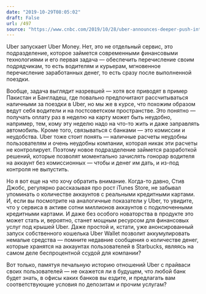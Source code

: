 ```yaml
---
date: "2019-10-29T08:05:02"
draft: False
url: /497
source: "https://www.cnbc.com/2019/10/28/uber-announces-deeper-push-into-financial-services-with-uber-money.html"
---
```


Uber запускает Uber Money. Нет, это не отдельный сервис, это подразделение, которое займется современными финансовыми технологиями и его первая задача — обеспечить перечисление своим подрядчикам, то есть водителям и курьерам, мгновенное перечисление заработанных денег, то есть сразу после выполненной поездки.

Вообще, задача выглядит назревшей — хотя все приводят в пример Пакистан и Бангладеш, где повально предпочитают рассчитываться наличными за поездки в Uber, но мы же в курсе, что похожим образом ведут себя водители и на постсоветском пространстве. Это понятно — получать оплату раз в неделю на карту может быть неудобно, например, тем, кому эту неделю надо на что-то жить и даже заправлять автомобиль. Кроме того, связываться с банками — это комиссии и неудобства. Uber тоже стоит понять — наличные расчеты неудобны пользователям и очень неудобны компании, которая никак эти расчеты не контролирует. Поэтому новое подразделение займется разработкой решений, которые позволят моментально зачислять гонорар водителя на аккаунт без комиссионных — чтобы и денег им дать, и из-под контроля не выпустить.

Но я вот еще на что хочу обратить внимание. Когда-то давно, Стив Джобс, регулярно рассказывая про рост iTunes Store, не забывал упоминать о количестве аккаунтов с реальными кредитными картами. И, если вы посмотрите на аналогичные показатели у Uber, то увидите, что у сервиса в активе сотни миллионов аккаунтов с подключенными кредитными картами. И даже без особого новаторства в продукте это может стать и, вероятно, станет мощным ресурсом для финансовых услуг под крышей Uber. Даже простой и, кстати, уже анонсированный запуск собственного кошелька Uber Wallet позволит аккумулировать немалые средства — помните недавние сообщения о количестве денег, которые хранятся на аккаунтах пользователей в Starbucks, являясь на самом деле беспроцентной ссудой для компании? 

Вот только, памятуя печальную историю отношений Uber с прайваси своих пользователей — не окажется ли в будущем, что любой банк будет знать, в офисы каких банков вы ездите, и предлагать вам соответствующие условия по депозитам и прочим услугам?
